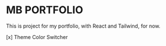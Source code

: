 # MB PORTFOLIO

This is project for my portfolio, with React and Tailwind, for now.

[x] Theme Color Switcher